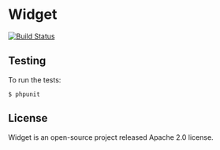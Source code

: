 Widget
======

[![Build Status](https://travis-ci.org/twinh/widget.png?branch=master)](https://travis-ci.org/twinh/widget)

Testing
-------

To run the tests:

    $ phpunit

License
-------
Widget is an open-source project released Apache 2.0 license.
